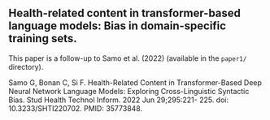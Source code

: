 ## Health-related content in transformer-based language models: Bias in domain-specific training sets.

This paper is a follow-up to Samo et al. (2022) (available in the `paper1/` directory).

Samo G, Bonan C, Si F. Health-Related Content in Transformer-Based Deep Neural Network Language
Models: Exploring Cross-Linguistic Syntactic Bias. Stud Health Technol Inform. 2022 Jun 29;295:221-
225. doi: 10.3233/SHTI220702. PMID: 35773848.

